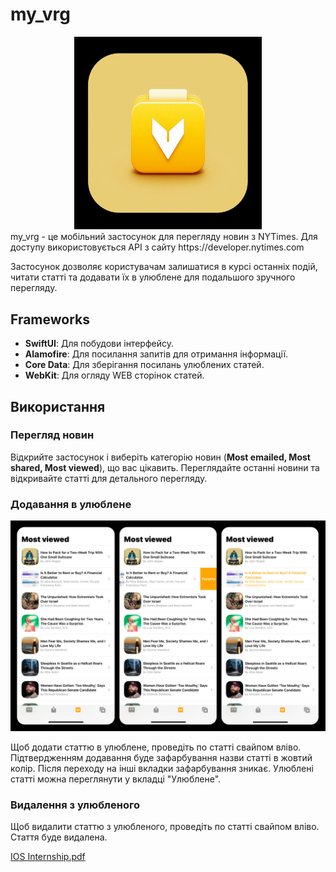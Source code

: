 # my_vrg
<div align="center">
 <img src="mark_images/appIcon.png" alt="my_vrg icon" width="300"/>
</div>
my_vrg - це мобільний застосунок для перегляду новин з NYTimes.
Для доступу використовується API з сайту https://developer.nytimes.com
 
Застосунок дозволяє користувачам залишатися в курсі останніх подій, читати статті та додавати їх в улюблене для подальшого зручного перегляду.

## Frameworks

- **SwiftUI**: Для побудови інтерфейсу.
- **Alamofire**: Для посилання запитів для отримання інформації.
- **Core Data**: Для зберігання посилань улюблених статей.
- **WebKit**: Для огляду WEB сторінок статей.

## Використання

### Перегляд новин

Відкрийте застосунок і виберіть категорію новин (**Most emailed, Most shared, Most viewed**), що вас цікавить. Переглядайте останні новини та відкривайте статті для детального перегляду.

### Додавання в улюблене

![App_Demo](mark_images/demo.png)

Щоб додати статтю в улюблене, проведіть по статті свайпом вліво. Підтвердженням додавання буде зафарбування назви статті в жовтий колір.
Після переходу на інші вкладки зафарбування зникає.
Улюблені статті можна переглянути у вкладці "Улюблене".

### Видалення з улюбленого

Щоб видалити статтю з улюбленого, проведіть по статті свайпом вліво. Стаття буде видалена.

[IOS Internship.pdf](https://github.com/user-attachments/files/15792587/IOS.Internship.pdf)
